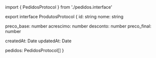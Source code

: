 import { PedidosProtocol } from './pedidos.interface'

export interface ProdutosProtocol {
  id: string
  nome: string

  preco_base: number
  acrescimo: number
  desconto: number
  preco_final: number

  createdAt: Date
  updatedAt: Date

  pedidos: PedidosProtocol[]
}
